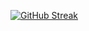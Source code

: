 
<a href="https://git.io/streak-stats"><img src="https://streak-stats.demolab.com?user=rms_dnb&theme=dark" alt="GitHub Streak" /></a>
